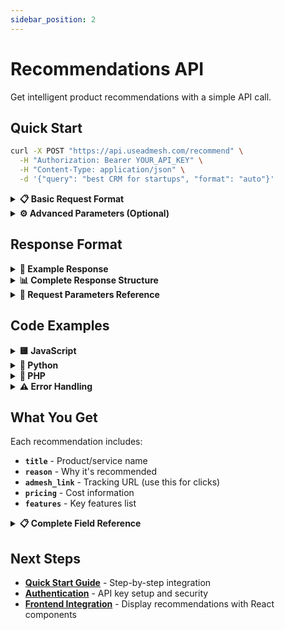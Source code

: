 ```yaml
---
sidebar_position: 2
---
```


# Recommendations API

Get intelligent product recommendations with a simple API call.

## Quick Start

```bash
curl -X POST "https://api.useadmesh.com/recommend" \
  -H "Authorization: Bearer YOUR_API_KEY" \
  -H "Content-Type: application/json" \
  -d '{"query": "best CRM for startups", "format": "auto"}'
```

<details>
<summary><strong>📋 Basic Request Format</strong></summary>

**Endpoint:** `POST https://api.useadmesh.com/recommend`

**Required Headers:**
```http
Authorization: Bearer YOUR_API_KEY
Content-Type: application/json
```

**Basic Request:**
```json
{
  "query": "best CRM for startups",
  "format": "auto"
}
```

</details>

<details>
<summary><strong>⚙️ Advanced Parameters (Optional)</strong></summary>

```json
{
  "query": "best CRM for startups",
  "format": "auto",
  "previous_query": "project management tools",
  "previous_summary": "We discussed project management solutions",
  "session_id": "user_session_123",
  "is_fallback_allowed": true
}
```

</details>

## Response Format

<details>
<summary><strong>📄 Example Response</strong></summary>

```json
{
  "response": {
    "recommendations": [
      {
        "title": "HubSpot CRM",
        "reason": "Perfect for startups with excellent free tier",
        "admesh_link": "https://useadmesh.com/track?ad_id=hubspot-123",
        "pricing": "Free tier available, paid plans from $45/month",
        "features": ["Contact Management", "Deal Tracking", "Email Integration"],
        "has_free_tier": true,
        "trial_days": 14
      }
    ]
  }
}
```

</details>

<details>
<summary><strong>📊 Complete Response Structure</strong></summary>

```json
{
  "session_id": "sess_1703123456_abc123",
  "intent": {
    "categories": ["crm", "software"],
    "goal": "Find the best CRM solution for startups",
    "llm_intent_confidence_score": 0.89
  },
  "response": {
    "summary": "Here are CRM tools that match your goal",
    "recommendations": [
      {
        "title": "HubSpot CRM",
        "reason": "Perfect for startups with excellent free tier",
        "intent_match_score": 0.92,
        "admesh_link": "https://useadmesh.com/track?ad_id=hubspot-123",
        "ad_id": "hubspot-123",
        "product_id": "hubspot-crm",
        "url": "https://hubspot.com",
        "description": "Free CRM with powerful features for small businesses",
        "pricing": "Free tier available, paid plans from $45/month",
        "trial_days": 14,
        "features": ["Contact Management", "Deal Tracking", "Email Integration"],
        "categories": ["crm", "sales"],
        "keywords": ["crm", "sales", "marketing"],
        "has_free_tier": true,
        "offer_trust_score": 0.95,
        "brand_trust_score": 0.92,
        "is_fallback": false
      }
    ],
    "is_fallback": false,
    "recommendation_source": "admesh"
  },
  "tokens_used": 500,
  "model_used": "mistralai/mistral-7b-instruct",
  "recommendation_id": "rec_uuid_123"
}
```

</details>

<details>
<summary><strong>🔧 Request Parameters Reference</strong></summary>

| Parameter | Type | Required | Description |
|-----------|------|----------|-------------|
| `query` | string | ✅ | User's search query or question |
| `format` | string | ❌ | Format type: `auto` (default), `product`, `conversation` |
| `previous_query` | string | ❌ | Previous query in conversation |
| `session_id` | string | ❌ | Session identifier for tracking |
| `is_fallback_allowed` | boolean | ❌ | Allow fallback recommendations (default: true) |

</details>

## Code Examples

<details>
<summary><strong>🟨 JavaScript</strong></summary>

```javascript
const getRecommendations = async (query) => {
  const response = await fetch('https://api.useadmesh.com/recommend', {
    method: 'POST',
    headers: {
      'Authorization': 'Bearer YOUR_API_KEY',
      'Content-Type': 'application/json'
    },
    body: JSON.stringify({ query, format: 'auto' })
  });

  if (!response.ok) {
    throw new Error(`API Error: ${response.status}`);
  }

  const data = await response.json();
  return data.response.recommendations;
};

// Usage
const recommendations = await getRecommendations('best CRM for startups');
```

</details>

<details>
<summary><strong>🐍 Python</strong></summary>

```python
import requests

def get_recommendations(query):
    response = requests.post(
        'https://api.useadmesh.com/recommend',
        headers={'Authorization': 'Bearer YOUR_API_KEY'},
        json={'query': query, 'format': 'auto'}
    )

    response.raise_for_status()
    data = response.json()
    return data['response']['recommendations']

# Usage
recommendations = get_recommendations('best CRM for startups')
```

</details>

<details>
<summary><strong>🐘 PHP</strong></summary>

```php
<?php
function getRecommendations($query) {
    $data = json_encode(['query' => $query, 'format' => 'auto']);

    $context = stream_context_create([
        'http' => [
            'method' => 'POST',
            'header' => [
                'Authorization: Bearer YOUR_API_KEY',
                'Content-Type: application/json'
            ],
            'content' => $data
        ]
    ]);

    $response = file_get_contents('https://api.useadmesh.com/recommend', false, $context);
    $result = json_decode($response, true);
    return $result['response']['recommendations'];
}

// Usage
$recommendations = getRecommendations('best CRM for startups');
?>
```

</details>

<details>
<summary><strong>⚠️ Error Handling</strong></summary>

**Common Error Responses:**

- **400 Bad Request:** `{"detail": "Low intent confidence"}`
- **401 Unauthorized:** `{"detail": "Invalid API key"}`
- **500 Server Error:** `{"detail": "Failed to detect intent from query"}`

**JavaScript Error Handling:**
```javascript
try {
  const recommendations = await getRecommendations(query);
} catch (error) {
  console.error('Failed to get recommendations:', error.message);
  return []; // Return empty array as fallback
}
```

</details>

## What You Get

Each recommendation includes:
- **`title`** - Product/service name
- **`reason`** - Why it's recommended
- **`admesh_link`** - Tracking URL (use this for clicks)
- **`pricing`** - Cost information
- **`features`** - Key features list

<details>
<summary><strong>📋 Complete Field Reference</strong></summary>

**Core Fields (Always Present):**
- `title`, `reason`, `intent_match_score`, `admesh_link`, `ad_id`, `product_id`

**Optional Fields:**
- `url`, `description`, `pricing`, `features`, `categories`, `keywords`
- `has_free_tier`, `trial_days`, `offer_trust_score`, `brand_trust_score`

</details>

## Next Steps

- **[Quick Start Guide](/getting-started/quick-start)** - Step-by-step integration
- **[Authentication](/api/authentication)** - API key setup and security
- **[Frontend Integration](/ui-sdk/installation)** - Display recommendations with React components
